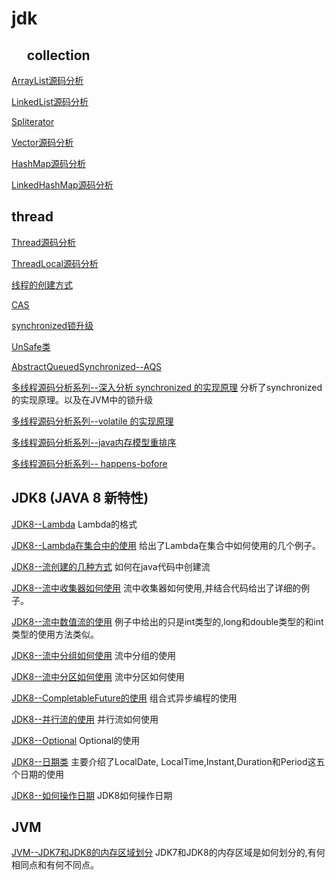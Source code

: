 # jdk
## &nbsp;&nbsp;&nbsp;&nbsp; collection
[ArrayList源码分析](https://github.com/wuxiaobo000111/markdown/blob/master/jdk/collection/ArrayList.md "ArrayList源码分析")<br/>

[LinkedList源码分析](https://github.com/wuxiaobo000111/markdown/blob/master/jdk/collection/LinkedList.md "LinkedList源码分析")<br/>

[Spliterator](https://github.com/wuxiaobo000111/markdown/blob/master/jdk/collection/Spliterator.md "Spliterator")

[Vector源码分析](https://github.com/wuxiaobo000111/markdown/blob/master/jdk/collection/Vector.md "Vector源码分析")


[HashMap源码分析](https://github.com/wuxiaobo000111/markdown/blob/master/jdk/collection/HashMap.md "HashMap源码分析")


[LinkedHashMap源码分析](https://github.com/wuxiaobo000111/markdown/blob/master/jdk/collection/LinkedHashMap.md
"LinkedHashMap源码分析")

## thread
[Thread源码分析](https://github.com/wuxiaobo000111/markdown/blob/master/jdk/thread/Thead%E6%BA%90%E7%A0%81%E5%88%86%E6%9E%90%20.md 
"Thread源码分析")

[ThreadLocal源码分析](https://github.com/wuxiaobo000111/markdown/blob/master/jdk/thread/ThreadLocal%E6%BA%90%E7%A0%81%E5%88%86%E6%9E%90.md
"ThreadLocal源码分析")

[线程的创建方式](https://github.com/wuxiaobo000111/markdown/blob/master/jdk/thread/%E5%A4%9A%E7%BA%BF%E7%A8%8B%E7%9A%84%E5%88%9B%E5%BB%BA%E6%96%B9%E5%BC%8F.md
"线程的创建方式")

[CAS](https://github.com/wuxiaobo000111/markdown/blob/master/jdk/thread/CAS.md
"CAS")

[synchronized锁升级](https://github.com/wuxiaobo000111/markdown/blob/master/jdk/thread/java%E9%94%81%E7%9A%84%E5%8D%87%E7%BA%A7.md
"synchronized锁升级")

[UnSafe类](https://github.com/wuxiaobo000111/markdown/blob/master/jdk/thread/unSafe.md
"UnSafe类")

[AbstractQueuedSynchronized--AQS](https://github.com/wuxiaobo000111/markdown/blob/master/jdk/thread/%E7%90%86%E8%A7%A3AbstractQueuedSynchronized.md
"AbstractQueuedSynchronized--AQS")

[多线程源码分析系列--深入分析 synchronized 的实现原理](https://github.com/wuxiaobo000111/markdown/blob/master/jdk/thread/%E6%B7%B1%E5%85%A5%E5%88%86%E6%9E%90%20synchronized%20%E7%9A%84%E5%AE%9E%E7%8E%B0%E5%8E%9F%E7%90%86.md
"多线程源码分析系列--深入分析 synchronized 的实现原理") 分析了synchronized的实现原理。以及在JVM中的锁升级

[多线程源码分析系列--volatile 的实现原理](https://github.com/wuxiaobo000111/Java--apollo/blob/master/jdk/thread/volatile%20%E7%9A%84%E5%AE%9E%E7%8E%B0%E5%8E%9F%E7%90%86.md
"多线程源码分析系列--volatile 的实现原理")

[多线程源码分析系列--java内存模型重排序](https://github.com/wuxiaobo000111/Java--apollo/blob/master/jdk/thread/java%E5%86%85%E5%AD%98%E6%A8%A1%E5%9E%8B%E9%87%8D%E6%8E%92%E5%BA%8F.md
"多线程源码分析系列--java内存模型重排序")


[多线程源码分析系列-- happens-bofore](https://github.com/wuxiaobo000111/Java--apollo/blob/master/jdk/thread/happens-bofore.md
"多线程源码分析系列--happens-bofore")


## JDK8 (JAVA 8 新特性)


[JDK8--Lambda](https://github.com/wuxiaobo000111/markdown/blob/master/jdk/jdk8/Lambda.md
"JDK8--Lambda") Lambda的格式

[JDK8--Lambda在集合中的使用](https://github.com/wuxiaobo000111/markdown/blob/master/jdk/jdk8/Lambda%E5%9C%A8%E9%9B%86%E5%90%88%E4%B8%AD%E7%9A%84%E4%BD%BF%E7%94%A8.md
"JDK8--Lambda在集合中的使用")  给出了Lambda在集合中如何使用的几个例子。

[JDK8--流创建的几种方式](https://github.com/wuxiaobo000111/markdown/blob/master/jdk/jdk8/%E6%B5%81/%E6%B5%81%E5%88%9B%E5%BB%BA%E7%9A%84%E5%87%A0%E7%A7%8D%E6%96%B9%E5%BC%8F.md
"JDK8--流创建的几种方式")  如何在java代码中创建流

[JDK8--流中收集器如何使用](https://github.com/wuxiaobo000111/markdown/blob/master/jdk/jdk8/%E6%B5%81/%E6%94%B6%E9%9B%86%E5%99%A8.md
"JDK8--流中收集器如何使用") 流中收集器如何使用,并结合代码给出了详细的例子。


[JDK8--流中数值流的使用](https://github.com/wuxiaobo000111/markdown/blob/master/jdk/jdk8/%E6%B5%81/%E6%95%B0%E5%80%BC%E6%B5%81.md
"JDK8--流中数值流的使用") 例子中给出的只是int类型的,long和double类型的和int类型的使用方法类似。

[JDK8--流中分组如何使用](https://github.com/wuxiaobo000111/markdown/blob/master/jdk/jdk8/%E6%B5%81/%E5%88%86%E7%BB%84.md
"JDK8--流中分组如何使用") 流中分组的使用

[JDK8--流中分区如何使用](https://github.com/wuxiaobo000111/markdown/blob/master/jdk/jdk8/%E6%B5%81/%E5%88%86%E5%8C%BA.md
"JDK8--流中分区如何使用") 流中分区如何使用

[JDK8--CompletableFuture的使用](https://github.com/wuxiaobo000111/markdown/blob/master/jdk/jdk8/%E6%B5%81/CompletableFuture.md
"JDK8--CompletableFuture的使用") 组合式异步编程的使用

[JDK8--并行流的使用](https://github.com/wuxiaobo000111/markdown/blob/master/jdk/jdk8/%E5%B9%B6%E8%A1%8C%E6%B5%81.md
"JDK8--并行流的使用") 并行流如何使用

[JDK8--Optional](https://github.com/wuxiaobo000111/markdown/blob/master/jdk/jdk8/%E4%BD%BF%E7%94%A8Optional.md 
"JDK8--Optional") Optional的使用

[JDK8--日期类](https://github.com/wuxiaobo000111/markdown/blob/master/jdk/jdk8/%E6%97%A5%E6%9C%9F%E7%B1%BB/%E6%97%A5%E6%9C%9F%E7%B1%BB.md
 "JDK8--日期类") 主要介绍了LocalDate, LocalTime,Instant,Duration和Period这五个日期的使用

[JDK8--如何操作日期](https://github.com/wuxiaobo000111/markdown/blob/master/jdk/jdk8/%E6%97%A5%E6%9C%9F%E7%B1%BB/%E6%93%8D%E4%BD%9C%E8%A7%A3%E6%9E%90%E6%A0%BC%E5%BC%8F%E5%8C%96%E6%97%A5%E6%9C%9F.md
"JDK8--流中分区如何使用") JDK8如何操作日期


## JVM

[JVM--JDK7和JDK8的内存区域划分](https://github.com/wuxiaobo000111/markdown/blob/master/jdk/jdk8/%E6%97%A5%E6%9C%9F%E7%B1%BB/%E6%93%8D%E4%BD%9C%E8%A7%A3%E6%9E%90%E6%A0%BC%E5%BC%8F%E5%8C%96%E6%97%A5%E6%9C%9F.md
"JVM--JDK7和JDK8的内存区域划分") JDK7和JDK8的内存区域是如何划分的,有何相同点和有何不同点。